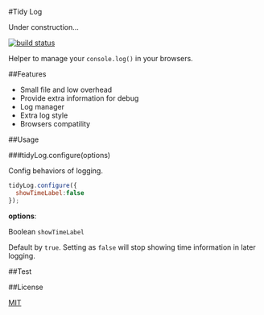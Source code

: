 #Tidy Log

Under construction...

[![build status][travis-ci-build-status-img]][travis-ci-url]

Helper to manage your `console.log()` in your browsers.

##Features

* Small file and low overhead
* Provide extra information for debug
* Log manager
* Extra log style 
* Browsers compatility

##Usage

###tidyLog.configure(options)

Config behaviors of logging.
```js
tidyLog.configure({
  showTimeLabel:false
});
```

__options__:

Boolean `showTimeLabel`

Default by `true`. Setting as `false` will stop showing time information in later logging.


##Test

##License

[MIT](LICENSE)

[travis-ci-build-status-img]:https://travis-ci.org/oyyd/tidy-log.svg?branch=master
[travis-ci-url]:https://travis-ci.org/oyyd/tidy-log